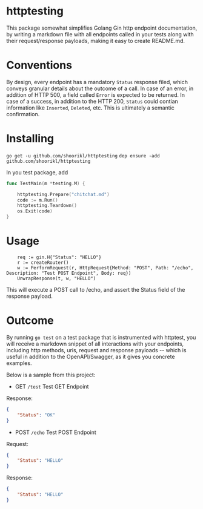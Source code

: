 # httptesting

This package somewhat simplifies Golang Gin http endpoint documentation, by writing a markdown file with all endpoints called in your tests along with their request/response payloads, making it easy to create README.md.

# Conventions

By design, every endpoint has a mandatory `Status` response filed, which conveys granular details about the outcome of a call. In case of an error, in addition of HTTP 500, a field called `Error` is expected to be returned. In case of a success, in addition to the HTTP 200, `Status` could contian information like `Inserted`, `Deleted`, etc. This is ultimately a semantic confirmation.

# Installing
`go get -u github.com/shoorikl/httptesting`
`dep ensure -add github.com/shoorikl/httptesting`

In you test package, add

```go
func TestMain(m *testing.M) {

	httptesting.Prepare("chitchat.md")
	code := m.Run()
	httptesting.Teardown()
	os.Exit(code)
}
```

# Usage

```
	req := gin.H{"Status": "HELLO"}
	r := createRouter()
	w := PerformRequest(r, HttpRequest{Method: "POST", Path: "/echo", Description: "Test POST Endpoint", Body: req})
	UnwrapResponse(t, w, "HELLO")
```

This will execute a POST call to /echo, and assert the Status field of the response payload.

# Outcome

By running `go test` on a test package that is instrumented with httptest, you will receive a markdown snippet of all interactions with your endpoints, including http methods, uris, request and response payloads -- which is useful in addition to the OpenAPI/Swagger, as it gives you concrete examples.

Below is a sample from this project:


* GET `/test` Test GET Endpoint

Response:
```json
{
	"Status": "OK"
}
```

* POST `/echo` Test POST Endpoint

Request:
```json
{
	"Status": "HELLO"
}
```

Response:
```json
{
	"Status": "HELLO"
}
```
